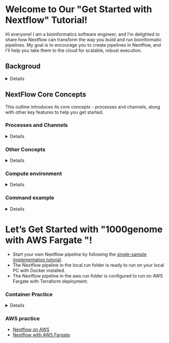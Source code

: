  # Welcome to Our "Get Started with Nextflow" Tutorial!
Hi everyone! I am a bioinformatics software engineer, and I’m delighted to share how Nextflow can transform the way you build and run bioinformatic pipelines. My goal is to encourage you to create pipelines in Nextflow, and I'll help you take them to the cloud for scalable, robust execution.

## Backgroud 
<Details>
 
### Why Nextflow?
Nextflow is becoming incredibly popular because it simplifies the development of bioinformatic pipelines. it replaces messy, hard-to-maintain Bash, Python, or Perl scripts with a structured and scalable framework.  with Nextflow, you can:
- Write cleaner, more organized pipelines
- Run your pipelines on your laptop, a cluster, or the cloud with minimal conversion
- Automate complex workflows with ease

### Complexity  Concerns
Yes, Nextflow is powerful, with lots of features and plugins! If you've browsed Nextflow code on GitHub, you might have noticed they can look intimidating. This complexity can scare researchers away from adopting Nextflow. <BR>
But don't worry! Nextflow can be simple when you start with the basics. I've gathered beginner-friendly examples, documentation, and tutorials to help you get started. My mission is to guide you through creating a Nextflow pipeline, running it, and customizing it. Once you're ready, I'll help you deploy it on the cloud for maximum scalability.


### Step by Step On Nextflow Journey
Let's make this fun and hands-on! Here's how we'll get started:
- installation: Bash, Java, NextFlow, Docker, Git etc
- Gather the documents: recommend to use [Full Nextflow Documentation](https://www.nextflow.io/docs/latest/index.html) as dictionary for beginner.
- Learn the Basics: go through the basic training of [Hello Nextflow](https://training.nextflow.io/latest/hello_nextflow/) to understand the core concepts of Nextflow, like processes, channels, and workflows.
- Get Hands-On: Write your first Nextflow pipeline to solve a real bioinformatics problem.
- Scale to the Cloud: Extend your pipeline to run on cloud infrastructure for faster, more robust execution.

By the end, you’ll have a working pipeline and the confidence to build more. I’ll provide the tools and support to make your pipelines cloud-ready.
</Details>


## NextFlow Core Concepts
This outline introduces its core concepts - processes and channels, along with other key features to help you get started.

### Processes and Channels 
<Details>
 
the relationship for [Processes(tasks) and Channels (joints of tasks)](https://training.nextflow.io/2.0/basic_training/intro/#processes-and-channels) is illustrated here. Let's see a simple Nextflow pipeline example: [Hello world code](https://training.nextflow.io/2.0/basic_training/intro/#nextflow-code), and a Directed Acyclic Graph [DAG-like format](https://training.nextflow.io/2.0/basic_training/intro/#in-dag-like-format).   
- [Processes](https://www.nextflow.io/docs/latest/process.html#): Represent individual tasks or steps in a pipeline (e.g., running a script or tool).
  - [inputs types](https://www.nextflow.io/docs/latest/process.html#inputs):
    - val: Simple values (e.g., strings, numbers).
    - path: Files or directories (staged into the process’s working directory).
    - stdin, tuple, env etc
  - [outputs types](https://www.nextflow.io/docs/latest/process.html#outputs)
    - similar to inputs (e.g., val, path, stdout).
    - Use the emit option to name outputs for easier access in workflows (e.g., emit: result).
  - [script](https://www.nextflow.io/docs/latest/process.html#script) 
    - By default, scripts are written in Bash (using triple quotes ''' or double quotes """ for multi-line strings).
    - Supports [other scripting language](https://www.nextflow.io/docs/latest/process.html#scripts-a-la-carte) like Python, Perl, or R.
- [Channels](https://www.nextflow.io/docs/latest/channel.html) act as the "pipes" that connect processes by passing data between them. 
  - They enable asynchronous and parallel execution, making pipelines efficient.
  - Creating Channels:
    - For simple values: Channel.of('Hello', 'World') (emits each value separately).
    - For files: Channel.fromPath('/data/some/bigfile.txt') (emits file paths).
    - For lists: Channel.of(['Hello', 'World']).flatten() (emits each item separately).
    - For a single collection: Channel.of(1, 2, 3, 4).collect() (emits [1, 2, 3, 4] as one item).
  - Operating on Channels:
    - Use operators like .flatten(), .collect(), .map(), or .view() to manipulate data.
    - Focus on what channels do (pass data) rather than their type (queue or value).
  - Key Rule: Always pass data to processes via channels, not raw values.
  - NF Implicitly convert data to a channel for each mode. eg. <Details>
    ```
      process alignSequences {
        input:
          path seq
          each mode
      
        output:
          path 'result'
      
        script:
        """
          t_coffee -in $seq -mode $mode > result
        """
      }
    
      workflow {
        sequences = Channel.fromPath('*.fa')
        methods = ['regular', 'espresso', 'psicoffee']
      
        alignSequences(sequences, methods)
        alignSequences.out.view() // Shows 6 result files
      }
    ```
    </Details>

  - [some channel manipulation examples](https://nextflow-io.github.io/nf-schema/latest/samplesheets/examples/)

</Details>

### Other Concepts
<Details>
 

- [Workflows](https://training.nextflow.io/latest/hello_nextflow/03_hello_workflow/): Combine processes into reusable workflows with DSL2 for cleaner, more organized pipelines.
- [Modules](https://training.nextflow.io/latest/hello_nextflow/04_hello_modules/): Reuse processes across pipelines using Nextflow modules or DSL2, enabling modularity and collaboration.
- [Configuration](https://training.nextflow.io/latest/hello_nextflow/06_hello_config/): Customize pipeline behavior (e.g., memory, CPUs, or queue settings) in the nextflow.config file.

- some [Groovy and Java](https://www.nextflow.io/docs/latest/reference/stdlib.html#groovy-and-java-classes) classes are already imported by default, Nextflow can call them directly. eg. `params { timestamp = (new Date()).getTime()}` from [youtube example](https://www.youtube.com/watch?v=0EZ1EFknEL8&t=8s)
- Scripts

</Details>

### Compute environment
<Details>
- [Execution Environments](): local, HPC, Cloud, Containers, Conda. Configure the execution environment in the nextflow.config file.
- [containers](https://training.nextflow.io/latest/hello_nextflow/05_hello_containers/): There are many container image are ready to call it before create your own one. eg. "staphb/bcftools:1.21"
</Details>
  
### Command example 
<Details>
- `nextflow run test.nf`
- `nextflow run test.nf -with-dag flowchart.png`
- `nextflow run main.nf -profile "awsbatch" -c /app/scripts/nextflow.config -bucket-dir s3://${bucket}/1000genomes/work'
</Details>

# Let’s Get Started with "1000genome with AWS Fargate "!
- Start your own Nextflow pipeline by following the [single-sample implementation tutorial](https://training.nextflow.io/latest/nf4_science/rnaseq/02_single-sample/#1-write-a-single-stage-workflow-that-runs-the-initial-qc).
- The Nextflow pipeline in the local.run folder is ready to run on your local PC with Docker installed.
- The Nextflow pipeline in the aws.run folder is configured to run on AWS Fargate with Terraform deployment.

### Container Practice
<Details>
- rm local bcftools: eg. `which bcftools; mv /opt/homebrew/bin/bcftools /opt/homebrew/bin/bcftools.bk`
- check docker deamon is on: eg. `nextflow run hello -with-docker`
- set on nextflow.config: `docker.enabled=true` and `runOptions = "--platform linux/amd64"` if on mac
- for customize Dockerfile, you have to turn on local docker deamon and  login dockerHub, and then build push image to your public/private repo
  - build your local image. eg. `docker build -t 1000genome/pca-python:3.9 .`
  - push to dockerhub. eg. `docker tag 1000genome/pca-python:3.9 <your_dockerhub_username>/pca-python:3.9; docker push <your_dockerhub_username>/pca-python:3.9`
</Details>
   
### AWS practice
- [Nextflow on AWS](https://github.com/nextflow-io/nextflow/blob/master/docs/aws.md)
- [Nextflow with AWS Fargate](https://seqera.io/blog/seqera-and-aws-fargate/)
